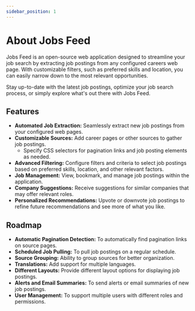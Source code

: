 ```yaml
---
sidebar_position: 1
---
```


# About Jobs Feed

Jobs Feed is an open-source web application designed to streamline your job search by extracting job postings from any configured careers web page. With customizable filters, such as preferred skills and location, you can easily narrow down to the most relevant opportunities.

Stay up-to-date with the latest job postings, optimize your job search process, or simply explore what's out there with Jobs Feed.

## Features

* **Automated Job Extraction:** Seamlessly extract new job postings from your configured web pages.
* **Customizable Sources:** Add career pages or other sources to gather job postings.
  * Specify CSS selectors for pagination links and job posting elements as needed.
* **Advanced Filtering:** Configure filters and criteria to select job postings based on preferred skills, location, and other relevant factors.
* **Job Management:** View, bookmark, and manage job postings within the application.
* **Company Suggestions:** Receive suggestions for similar companies that may offer relevant roles.
* **Personalized Recommendations:** Upvote or downvote job postings to refine future recommendations and see more of what you like.

## Roadmap

* **Automatic Pagination Detection:** To automatically find pagination links on source pages.
* **Scheduled Job Pulling:** To pull job postings on a regular schedule.
* **Source Grouping:** Ability to group sources for better organization.
* **Translations:** Add support for multiple languages.
* **Different Layouts:** Provide different layout options for displaying job postings.
* **Alerts and Email Summaries:** To send alerts or email summaries of new job postings.
* **User Management:** To support multiple users with different roles and permissions.
